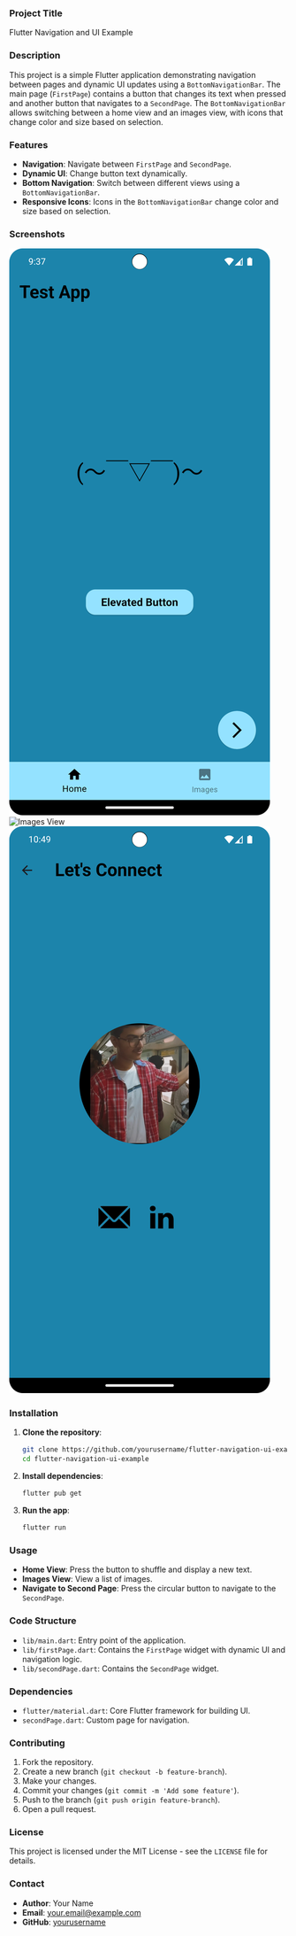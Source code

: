 ### Project Title

Flutter Navigation and UI Example

### Description

This project is a simple Flutter application demonstrating navigation between pages and dynamic UI updates using a `BottomNavigationBar`. The main page (`FirstPage`) contains a button that changes its text when pressed and another button that navigates to a `SecondPage`. The `BottomNavigationBar` allows switching between a home view and an images view, with icons that change color and size based on selection.

### Features

- **Navigation**: Navigate between `FirstPage` and `SecondPage`.
- **Dynamic UI**: Change button text dynamically.
- **Bottom Navigation**: Switch between different views using a `BottomNavigationBar`.
- **Responsive Icons**: Icons in the `BottomNavigationBar` change color and size based on selection.

### Screenshots

![Home View](screenshots/home_view.png)
![Images View](screenshots/images_view.png)
![Second Page](screenshots/second_page.png)

### Installation

1. **Clone the repository**:
    ```sh
    git clone https://github.com/yourusername/flutter-navigation-ui-example.git
    cd flutter-navigation-ui-example
    ```

2. **Install dependencies**:
    ```sh
    flutter pub get
    ```

3. **Run the app**:
    ```sh
    flutter run
    ```

### Usage

- **Home View**: Press the button to shuffle and display a new text.
- **Images View**: View a list of images.
- **Navigate to Second Page**: Press the circular button to navigate to the `SecondPage`.

### Code Structure

- `lib/main.dart`: Entry point of the application.
- `lib/firstPage.dart`: Contains the `FirstPage` widget with dynamic UI and navigation logic.
- `lib/secondPage.dart`: Contains the `SecondPage` widget.

### Dependencies

- `flutter/material.dart`: Core Flutter framework for building UI.
- `secondPage.dart`: Custom page for navigation.

### Contributing

1. Fork the repository.
2. Create a new branch (`git checkout -b feature-branch`).
3. Make your changes.
4. Commit your changes (`git commit -m 'Add some feature'`).
5. Push to the branch (`git push origin feature-branch`).
6. Open a pull request.

### License

This project is licensed under the MIT License - see the `LICENSE` file for details.

### Contact

- **Author**: Your Name
- **Email**: your.email@example.com
- **GitHub**: [yourusername](https://github.com/yourusername)
